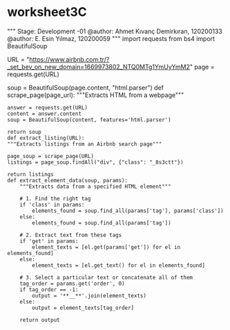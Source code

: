 # worksheet3C
"""
Stage: Development -01
@author: Ahmet Kıvanç Demirkıran, 120200133 
@author: E. Esin Yılmaz, 120200059
"""
import requests
from bs4 import BeautifulSoup

URL = "https://www.airbnb.com.tr/?_set_bev_on_new_domain=1669973802_NTQ0MTg1YmUyYmM2"
page = requests.get(URL)

soup = BeautifulSoup(page.content, "html.parser")
def scrape_page(page_url):
    """Extracts HTML from a webpage"""
    
    answer = requests.get(URL)
    content = answer.content
    soup = BeautifulSoup(content, features='html.parser')
    
    return soup
    def extract_listing(URL):
    """Extracts listings from an Airbnb search page"""
    
    page_soup = scrape_page(URL)
    listings = page_soup.findAll("div", {"class": "_8s3ctt"})

    return listings
    def extract_element_data(soup, params):
	    """Extracts data from a specified HTML element"""
	    
	    # 1. Find the right tag
	    if 'class' in params:
	        elements_found = soup.find_all(params['tag'], params['class'])
	    else:
	        elements_found = soup.find_all(params['tag'])
	        
	    # 2. Extract text from these tags
	    if 'get' in params:
	        element_texts = [el.get(params['get']) for el in elements_found]
	    else:
	        element_texts = [el.get_text() for el in elements_found]
	        
	    # 3. Select a particular text or concatenate all of them
	    tag_order = params.get('order', 0)
	    if tag_order == -1:
	        output = '**__**'.join(element_texts)
	    else:
	        output = element_texts[tag_order]
	    
	    return output
